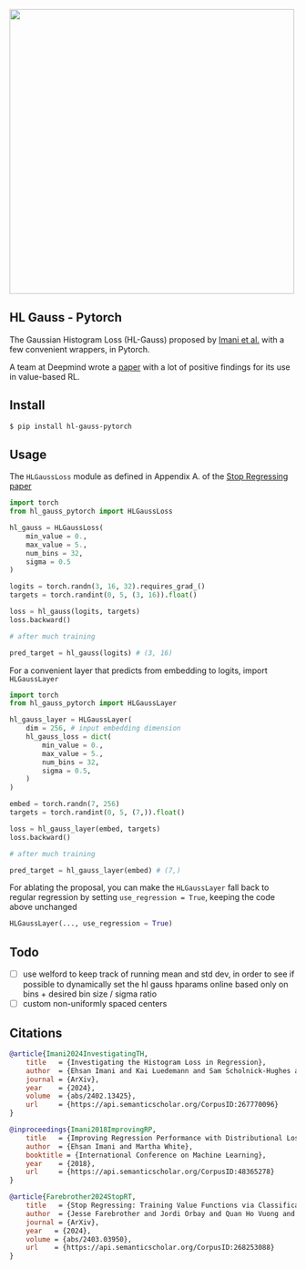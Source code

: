 <img src="./fig2.png" width="500px"></img>

## HL Gauss - Pytorch

The Gaussian Histogram Loss (HL-Gauss) proposed by [Imani et al.](https://proceedings.mlr.press/v80/imani18a/imani18a.pdf) with a few convenient wrappers, in Pytorch.

A team at Deepmind wrote a [paper](https://arxiv.org/abs/2403.03950) with a lot of positive findings for its use in value-based RL.

## Install

```bash
$ pip install hl-gauss-pytorch
```

## Usage

The `HLGaussLoss` module as defined in Appendix A. of the [Stop Regressing paper](https://arxiv.org/abs/2403.03950)

```python
import torch
from hl_gauss_pytorch import HLGaussLoss

hl_gauss = HLGaussLoss(
    min_value = 0.,
    max_value = 5.,
    num_bins = 32,
    sigma = 0.5
)

logits = torch.randn(3, 16, 32).requires_grad_()
targets = torch.randint(0, 5, (3, 16)).float()

loss = hl_gauss(logits, targets)
loss.backward()

# after much training

pred_target = hl_gauss(logits) # (3, 16)
```

For a convenient layer that predicts from embedding to logits, import `HLGaussLayer`

```python
import torch
from hl_gauss_pytorch import HLGaussLayer

hl_gauss_layer = HLGaussLayer(
    dim = 256, # input embedding dimension
    hl_gauss_loss = dict(
        min_value = 0.,
        max_value = 5.,
        num_bins = 32,
        sigma = 0.5,
    )
)

embed = torch.randn(7, 256)
targets = torch.randint(0, 5, (7,)).float()

loss = hl_gauss_layer(embed, targets)
loss.backward()

# after much training

pred_target = hl_gauss_layer(embed) # (7,)
```

For ablating the proposal, you can make the `HLGaussLayer` fall back to regular regression by setting `use_regression = True`, keeping the code above unchanged

```python
HLGaussLayer(..., use_regression = True)
```

## Todo

- [ ] use welford to keep track of running mean and std dev, in order to see if possible to dynamically set the hl gauss hparams online based only on bins + desired bin size / sigma ratio
- [ ] custom non-uniformly spaced centers

## Citations

```bibtex
@article{Imani2024InvestigatingTH,
    title   = {Investigating the Histogram Loss in Regression},
    author  = {Ehsan Imani and Kai Luedemann and Sam Scholnick-Hughes and Esraa Elelimy and Martha White},
    journal = {ArXiv},
    year    = {2024},
    volume  = {abs/2402.13425},
    url     = {https://api.semanticscholar.org/CorpusID:267770096}
}
```

```bibtex
@inproceedings{Imani2018ImprovingRP,
    title   = {Improving Regression Performance with Distributional Losses},
    author  = {Ehsan Imani and Martha White},
    booktitle = {International Conference on Machine Learning},
    year    = {2018},
    url     = {https://api.semanticscholar.org/CorpusID:48365278}
}
```

```bibtex
@article{Farebrother2024StopRT,
    title   = {Stop Regressing: Training Value Functions via Classification for Scalable Deep RL},
    author  = {Jesse Farebrother and Jordi Orbay and Quan Ho Vuong and Adrien Ali Taiga and Yevgen Chebotar and Ted Xiao and Alex Irpan and Sergey Levine and Pablo Samuel Castro and Aleksandra Faust and Aviral Kumar and Rishabh Agarwal},
    journal = {ArXiv},
    year   = {2024},
    volume = {abs/2403.03950},
    url    = {https://api.semanticscholar.org/CorpusID:268253088}
}
```
